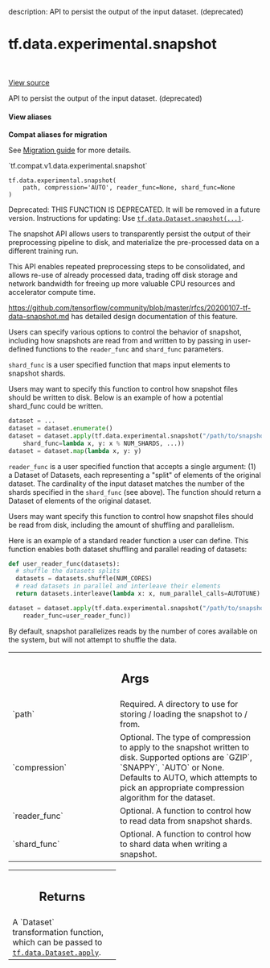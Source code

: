 description: API to persist the output of the input dataset. (deprecated)

<div itemscope itemtype="http://developers.google.com/ReferenceObject">
<meta itemprop="name" content="tf.data.experimental.snapshot" />
<meta itemprop="path" content="Stable" />
</div>

# tf.data.experimental.snapshot

<!-- Insert buttons and diff -->

<table class="tfo-notebook-buttons tfo-api nocontent" align="left">

</table>

<a target="_blank" class="external" href="/code/stable/tensorflow/python/data/experimental/ops/snapshot.py">View source</a>



API to persist the output of the input dataset. (deprecated)

<section class="expandable">
  <h4 class="showalways">View aliases</h4>
  <p>
<b>Compat aliases for migration</b>
<p>See
<a href="https://www.tensorflow.org/guide/migrate">Migration guide</a> for
more details.</p>
<p>`tf.compat.v1.data.experimental.snapshot`</p>
</p>
</section>

<pre class="devsite-click-to-copy prettyprint lang-py tfo-signature-link">
<code>tf.data.experimental.snapshot(
    path, compression=&#x27;AUTO&#x27;, reader_func=None, shard_func=None
)
</code></pre>



<!-- Placeholder for "Used in" -->

Deprecated: THIS FUNCTION IS DEPRECATED. It will be removed in a future version.
Instructions for updating:
Use <a href="../../../tf/data/Dataset.md#snapshot"><code>tf.data.Dataset.snapshot(...)</code></a>.

The snapshot API allows users to transparently persist the output of their
preprocessing pipeline to disk, and materialize the pre-processed data on a
different training run.

This API enables repeated preprocessing steps to be consolidated, and allows
re-use of already processed data, trading off disk storage and network
bandwidth for freeing up more valuable CPU resources and accelerator compute
time.

https://github.com/tensorflow/community/blob/master/rfcs/20200107-tf-data-snapshot.md
has detailed design documentation of this feature.

Users can specify various options to control the behavior of snapshot,
including how snapshots are read from and written to by passing in
user-defined functions to the `reader_func` and `shard_func` parameters.

`shard_func` is a user specified function that maps input elements to snapshot
shards.

Users may want to specify this function to control how snapshot files should
be written to disk. Below is an example of how a potential shard_func could
be written.

```python
dataset = ...
dataset = dataset.enumerate()
dataset = dataset.apply(tf.data.experimental.snapshot("/path/to/snapshot/dir",
    shard_func=lambda x, y: x % NUM_SHARDS, ...))
dataset = dataset.map(lambda x, y: y)
```

`reader_func` is a user specified function that accepts a single argument:
(1) a Dataset of Datasets, each representing a "split" of elements of the
original dataset. The cardinality of the input dataset matches the
number of the shards specified in the `shard_func` (see above). The function
should return a Dataset of elements of the original dataset.

Users may want specify this function to control how snapshot files should be
read from disk, including the amount of shuffling and parallelism.

Here is an example of a standard reader function a user can define. This
function enables both dataset shuffling and parallel reading of datasets:

```python
def user_reader_func(datasets):
  # shuffle the datasets splits
  datasets = datasets.shuffle(NUM_CORES)
  # read datasets in parallel and interleave their elements
  return datasets.interleave(lambda x: x, num_parallel_calls=AUTOTUNE)

dataset = dataset.apply(tf.data.experimental.snapshot("/path/to/snapshot/dir",
    reader_func=user_reader_func))
```

By default, snapshot parallelizes reads by the number of cores available on
the system, but will not attempt to shuffle the data.

<!-- Tabular view -->
 <table class="responsive fixed orange">
<colgroup><col width="214px"><col></colgroup>
<tr><th colspan="2"><h2 class="add-link">Args</h2></th></tr>

<tr>
<td>
`path`
</td>
<td>
Required. A directory to use for storing / loading the snapshot to /
from.
</td>
</tr><tr>
<td>
`compression`
</td>
<td>
Optional. The type of compression to apply to the snapshot
written to disk. Supported options are `GZIP`, `SNAPPY`, `AUTO` or None.
Defaults to AUTO, which attempts to pick an appropriate compression
algorithm for the dataset.
</td>
</tr><tr>
<td>
`reader_func`
</td>
<td>
Optional. A function to control how to read data from snapshot
shards.
</td>
</tr><tr>
<td>
`shard_func`
</td>
<td>
Optional. A function to control how to shard data when writing a
snapshot.
</td>
</tr>
</table>



<!-- Tabular view -->
 <table class="responsive fixed orange">
<colgroup><col width="214px"><col></colgroup>
<tr><th colspan="2"><h2 class="add-link">Returns</h2></th></tr>
<tr class="alt">
<td colspan="2">
A `Dataset` transformation function, which can be passed to
<a href="../../../tf/data/Dataset.md#apply"><code>tf.data.Dataset.apply</code></a>.
</td>
</tr>

</table>

